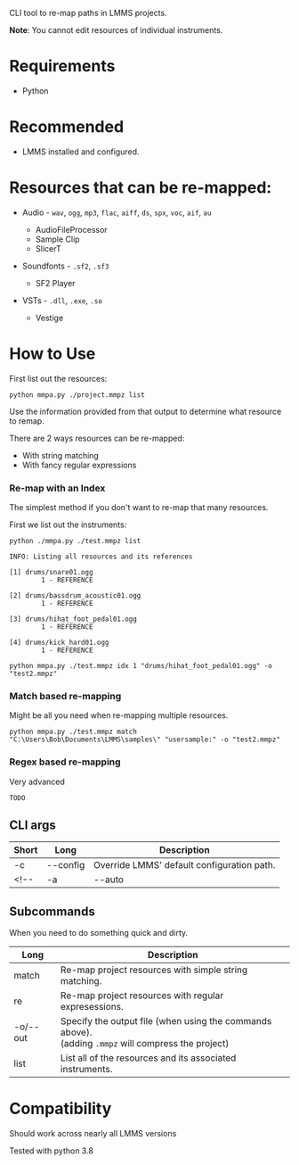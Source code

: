 CLI tool to re-map paths in LMMS projects.


**Note**: You cannot edit resources of individual instruments.

# Requirements
* Python

# Recommended
* LMMS installed and configured.


# Resources that can be re-mapped:
* Audio - ``wav``, ``ogg``, ``mp3``, ``flac``, ``aiff``, ``ds``, ``spx``, ``voc``, ``aif``, ``au``
    - AudioFileProcessor
    - Sample Clip
    - SlicerT

* Soundfonts - ``.sf2``, ``.sf3``
    - SF2  Player

* VSTs - ``.dll``, ``.exe``, ``.so``
    - Vestige

# How to Use
First list out the resources:

```shell
python mmpa.py ./project.mmpz list
```

Use the information provided from that output to determine what resource to remap.

There are 2 ways resources can be re-mapped:
<!-- * With an Index -->
* With string matching
* With fancy regular expressions

### Re-map with an Index
The simplest method if you don't want to re-map that many resources.

First we list out the instruments:
```shell
python ./mmpa.py ./test.mmpz list
```

```
INFO: Listing all resources and its references

[1] drums/snare01.ogg
        1 - REFERENCE

[2] drums/bassdrum_acoustic01.ogg
        1 - REFERENCE

[3] drums/hihat_foot_pedal01.ogg
        1 - REFERENCE

[4] drums/kick_hard01.ogg
        1 - REFERENCE
```

```shell
python mmpa.py ./test.mmpz idx 1 "drums/hihat_foot_pedal01.ogg" -o "test2.mmpz"
```

### Match based re-mapping
Might be all you need when re-mapping multiple resources.

<!-- ```shell
mmpa.py ./test.mmpz --match


*List instruments*



what to match?: test.dll 

What to replace with?: hi.dll

``` -->

```shell
python mmpa.py ./test.mmpz match "C:\Users\Bob\Documents\LMMS\samples\" "usersample:" -o "test2.mmpz"
```

### Regex based re-mapping
Very advanced

```shell
TODO
```

## CLI args

| Short | Long | Description |
|-|-|-|
|-c| --config | Override LMMS' default configuration path. |
<!-- |-a| --auto | If a resource can be found with ``lmmsrc.xml``, its path will be replaced with an alias. <br> E.g. ``usersample``| -->

## Subcommands
When you need to do something quick and dirty.

| Long | Description |
|-|-|
| match | Re-map project resources with simple string matching. |
| re | Re-map project resources with regular expresessions. |
| -o/--out | Specify the output file (when using the commands above). <br> (adding ``.mmpz`` will compress the project)|
|list| List all of the resources and its associated instruments.|



# Compatibility
Should work across nearly all LMMS versions

Tested with python 3.8